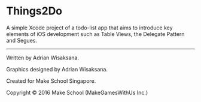 # Things2Do
A simple Xcode project of a todo-list app that aims to introduce key elements of iOS development such as Table Views, the Delegate Pattern and Segues.

--- 
Written by Adrian Wisaksana.

Graphics designed by Adrian Wisaksana.

Created for Make School Singapore.

Copyright © 2016 Make School (MakeGamesWithUs Inc.)
